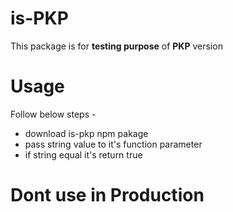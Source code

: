 # is-PKP
This package is for **testing purpose** of **PKP** version

# Usage 
Follow below steps - 
- download is-pkp npm pakage
- pass string value to it's function parameter
- if string equal it's return true

# **Dont use in Production**
